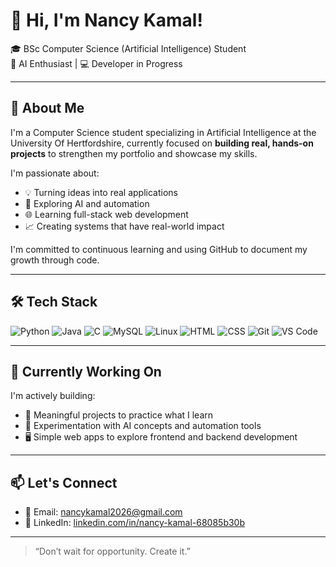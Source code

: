 # 👋 Hi, I'm Nancy Kamal!

🎓 BSc Computer Science (Artificial Intelligence) Student  
🧠 AI Enthusiast | 💻 Developer in Progress 

---

## 🚀 About Me

I'm a Computer Science student specializing in Artificial Intelligence at the University Of Hertfordshire, currently focused on **building real, hands-on projects** to strengthen my portfolio and showcase my skills.

I'm passionate about:
- 💡 Turning ideas into real applications
- 🤖 Exploring AI and automation
- 🌐 Learning full-stack web development
- 📈 Creating systems that have real-world impact

I'm committed to continuous learning and using GitHub to document my growth through code.

---

## 🛠️ Tech Stack

![Python](https://img.shields.io/badge/Python-3776AB?style=for-the-badge&logo=python&logoColor=white)
![Java](https://img.shields.io/badge/Java-ED8B00?style=for-the-badge&logo=java&logoColor=white)
![C](https://img.shields.io/badge/C-00599C?style=for-the-badge&logo=c&logoColor=white)
![MySQL](https://img.shields.io/badge/MySQL-4479A1?style=for-the-badge&logo=mysql&logoColor=white)
![Linux](https://img.shields.io/badge/Linux-FCC624?style=for-the-badge&logo=linux&logoColor=black)
![HTML](https://img.shields.io/badge/HTML5-E34F26?style=for-the-badge&logo=html5&logoColor=white)
![CSS](https://img.shields.io/badge/CSS3-1572B6?style=for-the-badge&logo=css3&logoColor=white)
![Git](https://img.shields.io/badge/Git-F05032?style=for-the-badge&logo=git&logoColor=white)
![VS Code](https://img.shields.io/badge/VS_Code-007ACC?style=for-the-badge&logo=visual-studio-code&logoColor=white)

---

## 🧩 Currently Working On

I'm actively building:
- 🌟 Meaningful projects to practice what I learn
- 🧪 Experimentation with AI concepts and automation tools
- 🖥️ Simple web apps to explore frontend and backend development

---

## 📫 Let's Connect

- 📧 Email: nancykamal2026@gmail.com  
- 💼 LinkedIn: [linkedin.com/in/nancy-kamal-68085b30b](https://linkedin.com/in/nancy-kamal-68085b30b)

---

> “Don’t wait for opportunity. Create it.”  
